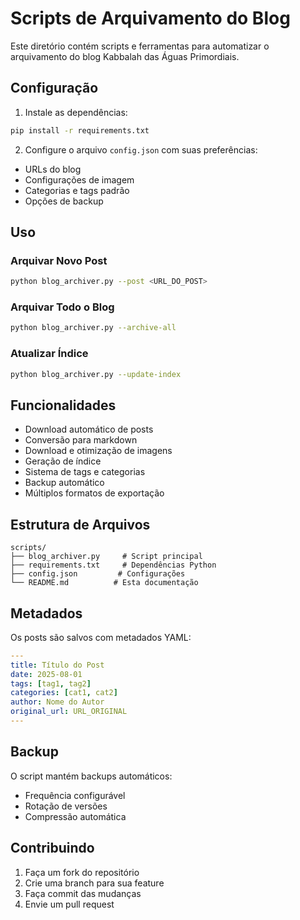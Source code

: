 # Scripts de Arquivamento do Blog

Este diretório contém scripts e ferramentas para automatizar o arquivamento do blog Kabbalah das Águas Primordiais.

## Configuração

1. Instale as dependências:
```bash
pip install -r requirements.txt
```

2. Configure o arquivo `config.json` com suas preferências:
- URLs do blog
- Configurações de imagem
- Categorias e tags padrão
- Opções de backup

## Uso

### Arquivar Novo Post
```bash
python blog_archiver.py --post <URL_DO_POST>
```

### Arquivar Todo o Blog
```bash
python blog_archiver.py --archive-all
```

### Atualizar Índice
```bash
python blog_archiver.py --update-index
```

## Funcionalidades

- Download automático de posts
- Conversão para markdown
- Download e otimização de imagens
- Geração de índice
- Sistema de tags e categorias
- Backup automático
- Múltiplos formatos de exportação

## Estrutura de Arquivos

```
scripts/
├── blog_archiver.py     # Script principal
├── requirements.txt     # Dependências Python
├── config.json         # Configurações
└── README.md          # Esta documentação
```

## Metadados

Os posts são salvos com metadados YAML:
```yaml
---
title: Título do Post
date: 2025-08-01
tags: [tag1, tag2]
categories: [cat1, cat2]
author: Nome do Autor
original_url: URL_ORIGINAL
---
```

## Backup

O script mantém backups automáticos:
- Frequência configurável
- Rotação de versões
- Compressão automática

## Contribuindo

1. Faça um fork do repositório
2. Crie uma branch para sua feature
3. Faça commit das mudanças
4. Envie um pull request
